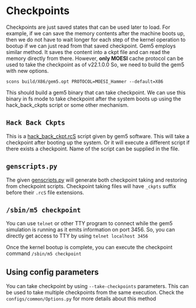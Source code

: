 # Checkpoints
Checkpoints are just saved states that can be used later to load. For example, if we can save the memory contents after the machine boots up, then we do not have to wait longer for each step of the kernel operation to bootup if we can just read from that saved checkpoint. 
Gem5 employs similar method. 
It saves the content into a ckpt file and can read the memory directly from there. 
However, __only MOESI__ cache protocol can be used to take the checkpoint as of v22.1.0.0 
So, we need to build the gem5 with new options. 

```
scons build/X86/gem5.opt PROTOCOL=MOESI_Hammer --default=X86 
```
This should build a gem5 binary that can take checkpoint. 
We can use this binary in fs mode to take checkpoint after the system boots up using the hack_back_ckpts script or some other mechanism. 

## ```Hack Back Ckpts```
This is a [hack_back_ckpt.rcS](hack_back_ckpt.rcS) script given by gem5 software. This will take a checkpoint after booting up the system. Or it will execute a different script if there exists a checkpoint. Name of the script can be supplied in the file.

## ```genscripts.py``` 
The given [genscripts.py](generate_rcs_scripts/genscripts.py) will generate both checkpoint taking and restoring from checkpoint scripts. Checkpoint taking files will have ```_ckpts``` suffix before their ```.rcS``` file extensions. 

## ```/sbin/m5 checkpoint```
You can use ```telnet``` or other TTY program to connect while the gem5 simulation is running as it emits information on port 3456. So, you can directly get access to TTY by using ```telnet localhost 3456```

Once the kernel bootup is complete, you can execute the checkpoint command ```/sbin/m5 checkpoint``` 


## Using config parameters
You can take checkpoint by using ```--take-checkpoints``` parameters. This can be used to take multiple checkpoints from the same execution. Check the ```configs/common/Options.py``` for more details about this method
